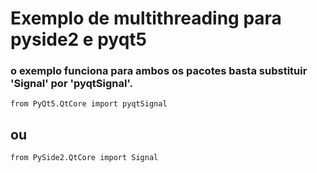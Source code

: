 # Exemplo de multithreading para pyside2 e pyqt5
### o exemplo funciona para ambos os pacotes basta substituir 'Signal' por 'pyqtSignal'.
~~~
from PyQt5.QtCore import pyqtSignal
~~~
## ou
~~~
from PySide2.QtCore import Signal
~~~
